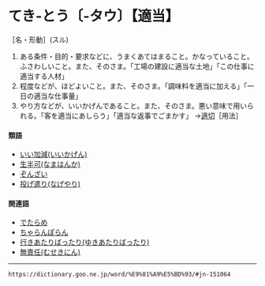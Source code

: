 # てき‐とう〔‐タウ〕【適当】

［名・形動］(スル)

1. ある条件・目的・要求などに、うまくあてはまること。かなっていること。ふさわしいこと。また、そのさま。「工場の建設に適当な土地」「この仕事に適当する人材」
2. 程度などが、ほどよいこと。また、そのさま。「調味料を適当に加える」「一日の適当な仕事量」
3. やり方などが、いいかげんであること。また、そのさま。悪い意味で用いられる。「客を適当にあしらう」「適当な返事でごまかす」
    →[適切](https://dictionary.goo.ne.jp/word/%E9%81%A9%E5%88%87/#jn-151026)［用法］
        

#### 類語

-   [いい加減(いいかげん)](https://dictionary.goo.ne.jp/word/%E5%A5%BD%E3%81%84%E5%8A%A0%E6%B8%9B_%28%E3%81%84%E3%81%84%E3%81%8B%E3%81%92%E3%82%93%29/#jn-9323)
-   [生半可(なまはんか)](https://dictionary.goo.ne.jp/word/%E7%94%9F%E5%8D%8A%E5%8F%AF/#jn-164924)
-   [ぞんざい](https://dictionary.goo.ne.jp/word/%E3%81%9E%E3%82%93%E3%81%96%E3%81%84/#jn-131987)
-   [投げ遣り(なげやり)](https://dictionary.goo.ne.jp/word/%E6%8A%95%E3%81%92%E9%81%A3%E3%82%8A/#jn-163803)

#### 関連語

-   [でたらめ](https://dictionary.goo.ne.jp/word/%E5%87%BA%E9%B1%88%E7%9B%AE/#jn-151627)
-   [ちゃらんぽらん](https://dictionary.goo.ne.jp/word/%E3%81%A1%E3%82%83%E3%82%89%E3%82%93%E3%81%BD%E3%82%89%E3%82%93/#jn-142846)
-   [行きあたりばったり(ゆきあたりばったり)](https://dictionary.goo.ne.jp/word/%E8%A1%8C%E5%BD%93%E3%82%8A%E3%81%B0%E3%81%A3%E3%81%9F%E3%82%8A/#jn-10312)
-   [無責任(むせきにん)](https://dictionary.goo.ne.jp/word/%E7%84%A1%E8%B2%AC%E4%BB%BB/#jn-215466)

---
`https://dictionary.goo.ne.jp/word/%E9%81%A9%E5%BD%93/#jn-151064`